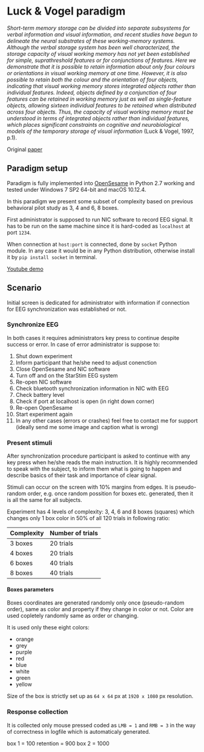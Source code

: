 # Luck & Vogel paradigm

*Short-term memory storage can be divided into separate subsystems for verbal information and visual information, and recent studies have begun to delineate the neural substrates of these working-memory systems. Although the verbal storage system has been well characterized, the storage capacity of visual working memory has not yet been established for simple, suprathreshold features or for conjunctions of features. Here we demonstrate that it is possible to retain information about only four colours or orientations in visual working memory at one time. However, it is also possible to retain both the colour and the orientation of four objects, indicating that visual working memory stores integrated objects rather than individual features. Indeed, objects defined by a conjunction of four features can be retained in working memory just as well as single-feature objects, allowing sixteen individual features to be retained when distributed across four objects. Thus, the capacity of visual working memory must be understood in terms of integrated objects rather than individual features, which places significant constraints on cognitive and neurobiological models of the temporary storage of visual information* (Luck & Vogel, 1997, p.1).


Original [paper](https://github.com/neuropacabra/LuckVogel/raw/doc/Luck%20%26%20Vogel.pdf)

## Paradigm setup
Paradigm is fully implemented into [OpenSesame](http://www.cogsci.nl) in Python 2.7 working and tested under Windows 7 SP2 64-bit and macOS 10.12.4.

In this paradigm we present some subset of complexity based on previous behavioral pilot study as 3, 4 and 6, 8 boxes.

First administrator is supposed to run NIC software to record EEG signal. It has to be run on the same machine since it is hard-coded as `localhost` at port `1234`.

When connection at `host:port` is connected, done by `socket` Python module. In any case it would be in any Python distribution, otherwise install it by `pip install socket` in terminal.

[Youtube demo](https://www.youtube.com/watch?v=CH0tzhZdU2M)

## Scenario
Initial screen is dedicated for administrator with information if connection for EEG synchronization was established or not.

### Synchronize EEG 
In both cases it requires administrators key press to continue despite success or error. In case of error administrator is suppose to:

1. Shut down experiment
1. Inform participant that he/she need to adjust conenction
1. Close OpenSesame and NIC software
1. Turn off and on the StarStim EEG system
1. Re-open NIC software
1. Check bluetooth synchronization information in NIC with EEG
1. Check battery level
1. Check if port at localhost is open (in right down corner)
1. Re-open OpenSesame
1. Start experiment again
1. In any other cases (errors or crashes) feel free to contact me for support (ideally send me some image and caption what is wrong)

### Present stimuli
After synchronization procedure participant is asked to continue with any key press when he/she reads the main instruction. It is highly recommended to speak with the subject, to inform them what is going to happen and describe basics of their task and importance of clear signal.

Stimuli can occur on the screen with 10% margins from edges. It is pseudo-random order, e.g. once random possition for boxes etc. generated, then it is all the same for all subjects.

Experiment has 4 levels of complexity: 3, 4, 6 and 8 boxes (squares) which changes only 1 box color in 50% of all 120 trials in following ratio:

| Complexity | Number of trials |
|------------|------------------|
| 3 boxes    | 20 trials        |
| 4 boxes    | 20 trials        |
| 6 boxes    | 40 trials        |
| 8 boxes    | 40 trials        |

#### Boxes parameters
Boxes coordinates are generated randomly only once (pseudo-random order), same as color and property if they change in color or not. Color are used copletely randomly same as order or changing.

It is used only these eight colors:
* orange
* grey
* purple
* red
* blue
* white
* green
* yellow

Size of the box is strictly set up as `64 x 64` px at `1920 x 1080` px resolution.

### Response collection
It is collected only mouse pressed coded as `LMB = 1` and `RMB = 3` in the way of correctness in logfile which is automaticaly generated.


box 1 = 100
retention = 900
box 2 = 1000